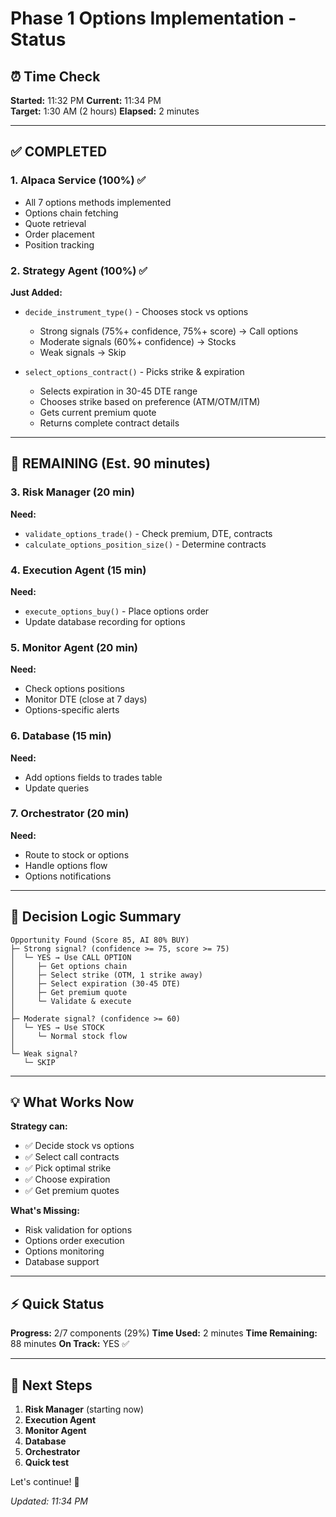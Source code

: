 # Phase 1 Options Implementation - Status

## ⏰ Time Check
**Started:** 11:32 PM
**Current:** 11:34 PM  
**Target:** 1:30 AM (2 hours)
**Elapsed:** 2 minutes

---

## ✅ COMPLETED

### 1. Alpaca Service (100%) ✅
- All 7 options methods implemented
- Options chain fetching
- Quote retrieval
- Order placement
- Position tracking

### 2. Strategy Agent (100%) ✅
**Just Added:**
- `decide_instrument_type()` - Chooses stock vs options
  - Strong signals (75%+ confidence, 75%+ score) → Call options
  - Moderate signals (60%+ confidence) → Stocks
  - Weak signals → Skip
  
- `select_options_contract()` - Picks strike & expiration
  - Selects expiration in 30-45 DTE range
  - Chooses strike based on preference (ATM/OTM/ITM)
  - Gets current premium quote
  - Returns complete contract details

---

## 🚧 REMAINING (Est. 90 minutes)

### 3. Risk Manager (20 min)
**Need:**
- `validate_options_trade()` - Check premium, DTE, contracts
- `calculate_options_position_size()` - Determine contracts

### 4. Execution Agent (15 min)
**Need:**
- `execute_options_buy()` - Place options order
- Update database recording for options

### 5. Monitor Agent (20 min)
**Need:**
- Check options positions
- Monitor DTE (close at 7 days)
- Options-specific alerts

### 6. Database (15 min)
**Need:**
- Add options fields to trades table
- Update queries

### 7. Orchestrator (20 min)
**Need:**
- Route to stock or options
- Handle options flow
- Options notifications

---

## 🎯 Decision Logic Summary

```
Opportunity Found (Score 85, AI 80% BUY)
├─ Strong signal? (confidence >= 75, score >= 75)
│  └─ YES → Use CALL OPTION
│     ├─ Get options chain
│     ├─ Select strike (OTM, 1 strike away)
│     ├─ Select expiration (30-45 DTE)
│     ├─ Get premium quote
│     └─ Validate & execute
│
├─ Moderate signal? (confidence >= 60)
│  └─ YES → Use STOCK
│     └─ Normal stock flow
│
└─ Weak signal?
   └─ SKIP
```

---

## 💡 What Works Now

**Strategy can:**
- ✅ Decide stock vs options
- ✅ Select call contracts
- ✅ Pick optimal strike
- ✅ Choose expiration
- ✅ Get premium quotes

**What's Missing:**
- Risk validation for options
- Options order execution
- Options monitoring
- Database support

---

## ⚡ Quick Status

**Progress:** 2/7 components (29%)
**Time Used:** 2 minutes
**Time Remaining:** 88 minutes
**On Track:** YES ✅

---

## 🚀 Next Steps

1. **Risk Manager** (starting now)
2. **Execution Agent**
3. **Monitor Agent**
4. **Database**
5. **Orchestrator**
6. **Quick test**

Let's continue! 💪

*Updated: 11:34 PM*
